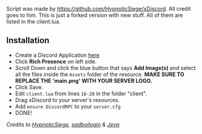 Script was made by https://github.com/HypnoticSiege/xDiscord. All credit goes to him. This is just a forked version with new stuff. All of them are listed in the client.lua. 

## Installation
- Create a Discord Application [here](https://discord.com/developers/applications)
- Click **Rich Presence** on left side.
- Scroll Down and click the blue button that says **Add Image(s)** and select all the files inside the `Assets` folder of the resource. 
**MAKE SURE TO REPLACE THE 'main.png' WITH YOUR SERVER LOGO.**
- Click Save.
- Edit `client.lua` from lines `16-20` in the folder "client".
- Drag xDiscord to your server's resources.
- Add `ensure DiscordRPC` to your `server.cfg`
- DONE!

*Credits to [HypnoticSiege](https://github.com/HypnoticSiege/xDiscord), [sadboilogin](https://github.com/sadboilogan/FiveM-RichPresence) & [Jeva](https://github.com/jevajs/Jeva/tree/master/FiveM%20-%20Discord%20Rich%20Presence/RichPresence)* 
